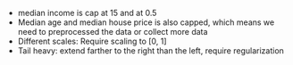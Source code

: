- median income is cap at 15 and at 0.5
- Median age and median house price is also capped, which means we need to preprocessed the data or collect more data 
- Different scales: Require scaling to [0, 1]
- Tail heavy: extend farther to the right than the left, require regularization